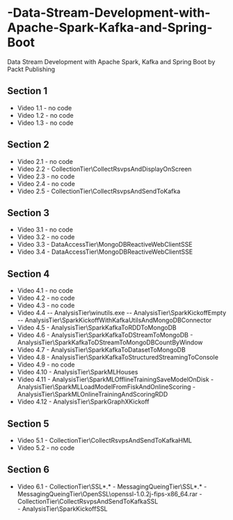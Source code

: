# -Data-Stream-Development-with-Apache-Spark-Kafka-and-Spring-Boot
 Data Stream Development with Apache Spark, Kafka and Spring Boot by Packt Publishing

Section 1
---------
   - Video 1.1  - no code
   - Video 1.2  - no code
   - Video 1.3  - no code

Section 2
---------
   - Video 2.1  - no code
   - Video 2.2  - CollectionTier\CollectRsvpsAndDisplayOnScreen
   - Video 2.3  - no code   
   - Video 2.4    - no code
   - Video 2.5  - CollectionTier\CollectRsvpsAndSendToKafka  

Section 3
---------
   - Video 3.1  - no code
   - Video 3.2  - no code
   - Video 3.3  - DataAccessTier\MongoDBReactiveWebClientSSE
   - Video 3.4  - DataAccessTier\MongoDBReactiveWebClientSSE

Section 4
---------
   - Video 4.1  - no code
   - Video 4.2  - no code
   - Video 4.3  - no code
   - Video 4.4  -- AnalysisTier\winutils.exe
                -- AnalysisTier\SparkKickoffEmpty
                -- AnalysisTier\SparkKickoffWithKafkaUtilsAndMongoDBConnector
   - Video 4.5  - AnalysisTier\SparkKafkaToRDDToMongoDB
   - Video 4.6  - AnalysisTier\SparkKafkaToDStreamToMongoDB
                - AnalysisTier\SparkKafkaToDStreamToMongoDBCountByWindow
   - Video 4.7  - AnalysisTier\SparkKafkaToDatasetToMongoDB
   - Video 4.8  - AnalysisTier\SparkKafkaToStructuredStreamingToConsole
   - Video 4.9  - no code
   - Video 4.10 - AnalysisTier\SparkMLHouses
   - Video 4.11 - AnalysisTier\SparkMLOfflineTrainingSaveModelOnDisk
              - AnalysisTier\SparkMLLoadModelFromFiskAndOnlineScoring
              - AnalysisTier\SparkMLOnlineTrainingAndScoringRDD
   - Video 4.12 - AnalysisTier\SparkGraphXKickoff

Section 5
---------
   - Video 5.1 - CollectionTier\CollectRsvpsAndSendToKafkaHML
   - Video 5.2 - no code

Section 6
---------
   - Video 6.1 - CollectionTier\SSL\*.*
               - MessagingQueingTier\SSL\*.*
               - MessagingQueingTier\OpenSSL\openssl-1.0.2j-fips-x86_64.rar
               - CollectionTier\CollectRsvpsAndSendToKafkaSSL   
               - AnalysisTier\SparkKickoffSSL
